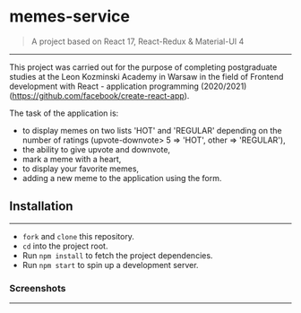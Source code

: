 # memes-service

> A project based on React 17, React-Redux & Material-UI 4

---

This project was carried out for the purpose of completing postgraduate studies at the Leon Kozminski Academy in Warsaw in the field of Frontend development with React - application programming (2020/2021)
(https://github.com/facebook/create-react-app).

The task of the application is:

- to display memes on two lists 'HOT' and 'REGULAR' depending on the number of ratings (upvote-downvote> 5 => 'HOT', other => 'REGULAR'),
- the ability to give upvote and downvote,
- mark a meme with a heart,
- to display your favorite memes,
- adding a new meme to the application using the form.

## Installation

---

- `fork` and `clone` this repository.
- `cd` into the project root.
- Run `npm install` to fetch the project dependencies.
- Run `npm start` to spin up a development server.

### Screenshots

---
